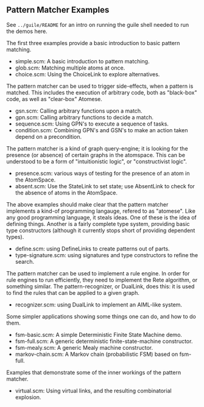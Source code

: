 Pattern Matcher Examples
------------------------

See `../guile/README` for an intro on running the guile shell needed
to run the demos here.

The first three examples provide a basic introduction to basic
pattern matching.

* simple.scm: A basic introduction to pattern matching.
* glob.scm: Matching multiple atoms at once.
* choice.scm: Using the ChoiceLink to explore alternatives.

The pattern matcher can be used to trigger side-effects, when a pattern
is matched.  This includes the execution of arbitrary code, both as
"black-box" code, as well as "clear-box" Atomese.

* gsn.scm: Calling arbitrary functions upon a match.
* gpn.scm: Calling arbitrary functions to decide a match.
* sequence.scm: Using GPN's to execute a sequence of tasks.
* condition.scm: Combining GPN's and GSN's to make an action taken
    depend on a precondition.

The pattern matcher is a kind of graph query-engine; it is looking for
the presence (or absence) of certain graphs in the atomspace. This can
be understood to be a form of "intuitionistic logic", or
"constructivist logic".

* presence.scm: various ways of testing for the presence of an atom in
    the AtomSpace.
* absent.scm: Use the StateLink to set state; use AbsentLink to check
    for the absence of atoms in the AtomSpace.

The above examples should make clear that the pattern matcher implements
a kind-of programming langauge, refered to as "atomese". Like any good
programming language, it steals ideas.  One of these is the idea of
defining things.  Another is a fairly complete type system, providing
basic type constructors (although it currently stops short of providing
dependent types).

* define.scm: using DefineLinks to create patterns out of parts.
* type-signature.scm: using signatures and type constructors to refine
    the search.

The pattern matcher can be used to implement a rule engine.  In order
for rule engines to run efficiently, they need to implement the Rete
algorithm, or something similar.  The pattern-recognizer, or DualLink,
does this: it is used to find the rules that can be applied to a given
graph.

* recognizer.scm: using DualLink to implement an AIML-like system.

Some simpler applications showing some things one can do, and how to do
them.

* fsm-basic.scm: A simple Deterministic Finite State Machine demo.
* fsm-full.scm: A generic deterministic finite-state-machine constructor.
* fsm-mealy.scm: A generic Mealy machine constructor.
* markov-chain.scm: A Markov chain (probabilistic FSM) based on fsm-full.

Examples that demonstrate some of the inner workings of the pattern
matcher.

* virtual.scm: Using virtual links, and the resulting combinatorial
     explosion.
